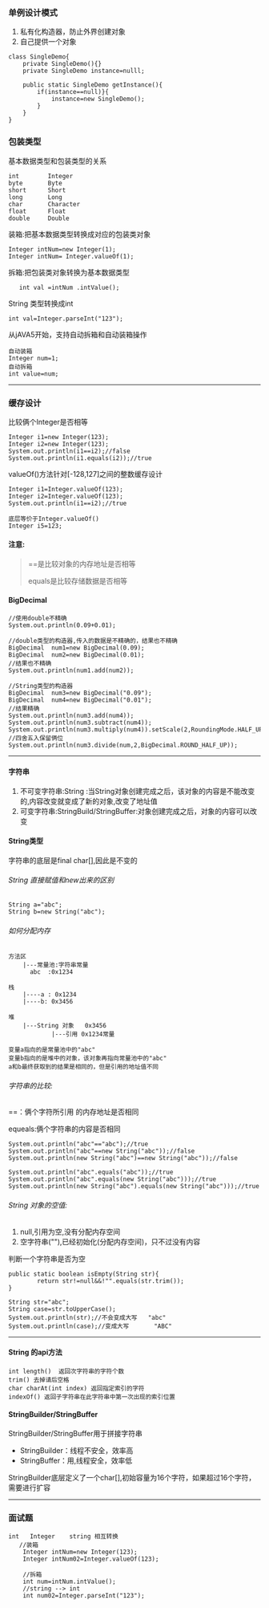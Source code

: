 
### 单例设计模式

1. 私有化构造器，防止外界创建对象
2. 自己提供一个对象


```
class SingleDemo{
    private SingleDemo(){}
    private SingleDemo instance=nulll;

    public static SingleDemo getInstance(){
        if(instance==null)}{
            instance=new SingleDemo();
        }
    }
}
```


### 包装类型

基本数据类型和包装类型的关系

```
int        Integer
byte       Byte
short      Short
long       Long
char       Character
float      Float
double     Double

```

装箱:把基本数据类型转换成对应的包装类对象
```
Integer intNum=new Integer(1);
Integer intNum= Integer.valueOf(1);
```

拆箱:把包装类对象转换为基本数据类型
```
   int val =intNum .intValue();
```

String 类型转换成int
```
int val=Integer.parseInt("123");
```
从jAVA5开始，支持自动拆箱和自动装箱操作
```
自动装箱
Integer num=1;
自动拆箱
int value=num;
```
---
### 缓存设计

比较俩个Integer是否相等
  ```
  Integer i1=new Integer(123);
  Integer i2=new Integer(123);
  System.out.println(i1==i2);//false
  System.out.println(i1.equals(i2));//true
  ```

   valueOf()方法针对[-128,127]之间的整数缓存设计
  ```
  Integer i1=Integer.valueOf(123);
  Integer i2=Integer.valueOf(123);
  System.out.println(i1==i2);//true

  底层等价于Integer.valueOf()
  Integer i5=123;
  ```



####  注意:
>
> ==是比较对象的内存地址是否相等
>
> equals是比较存储数据是否相等

#### BigDecimal

```
//使用double不精确
System.out.println(0.09+0.01);

//double类型的构造器,传入的数据是不精确的，结果也不精确
BigDecimal  num1=new BigDecimal(0.09);
BigDecimal  num2=new BigDecimal(0.01);
//结果也不精确
System.out.println(num1.add(num2));

//String类型的构造器
BigDecimal  num3=new BigDecimal("0.09");
BigDecimal  num4=new BigDecimal("0.01");
//结果精确
System.out.println(num3.add(num4));
System.out.println(num3.subtract(num4));
System.out.println(num3.multiply(num4)).setScale(2,RoundingMode.HALF_UP);
//四舍五入保留俩位
System.out.println(num3.divide(num,2,BigDecimal.ROUND_HALF_UP));
```
---
#### 字符串

1. 不可变字符串:String :当String对象创建完成之后，该对象的内容是不能改变的,内容改变就变成了新的对象,改变了地址值
2. 可变字符串:StringBuild/StringBuffer:对象创建完成之后，对象的内容可以改变

#### String类型
字符串的底层是final char[],因此是不变的

###### String 直接赋值和new出来的区别
```
String a="abc";
String b=new String("abc");
```

###### 如何分配内存

```
方法区
    |---常量池:字符串常量
      abc  :0x1234

栈
    |----a : 0x1234
    |----b: 0x3456

堆
    |---String 对象   0x3456
            |---引用 0x1234常量

变量a指向的是常量池中的"abc"
变量b指向的是堆中的对象，该对象再指向常量池中的"abc"
a和b最终获取到的结果是相同的，但是引用的地址值不同
```
###### 字符串的比较:
==：俩个字符所引用 的内存地址是否相同

equeals:俩个字符串的内容是否相同
```
System.out.println("abc"=="abc");//true
System.out.println("abc"==new String("abc"));//false
System.out.println(new String("abc")==new String("abc"));//false

System.out.println("abc".equals("abc"));//true
System.out.println("abc".equals(new String("abc")));//true
System.out.println(new String("abc").equals(new String("abc")));//true
```






###### String 对象的空值:
1. null,引用为空,没有分配内存空间
2. 空字符串(""),已经初始化(分配内存空间)，只不过没有内容

判断一个字符串是否为空
```
public static boolean isEmpty(String str){
        return str!=null&&!"".equals(str.trim());
}
```

```
String str="abc";
String case=str.toUpperCase();
System.out.println(str);//不会变成大写   "abc"
System.out.println(case);//变成大写       "ABC"
```

---
#### String 的api方法

```
int length()  返回次字符串的字符个数
trim() 去掉请后空格
char charAt(int index) 返回指定索引的字符
indexOf() 返回子字符串在此字符串中第一次出现的索引位置
```


#### StringBuilder/StringBuffer

StringBuilder/StringBuffer用于拼接字符串
* StringBuilder：线程不安全，效率高
* StringBuffer：用,线程安全，效率低

StringBuilder底层定义了一个char[],初始容量为16个字符，如果超过16个字符，需要进行扩容

---
### 面试题
```
int   Integer    string 相互转换
   //装箱
    Integer intNum=new Integer(123);
    Integer intNum02=Integer.valueOf(123);

    //拆箱
    int num=intNum.intValue();
    //string --> int
    int num02=Integer.parseInt("123");
```
